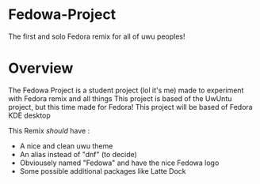 # Fedowa-Project
The first and solo Fedora remix for all of uwu peoples!

# Overview
The Fedowa Project is a student project (lol it's me) made to experiment with Fedora remix and all things
This project is based of the UwUntu project, but this time made for Fedora!
This project will be based of Fedora KDE desktop 

This Remix *should* have :
  - A nice and clean uwu theme
  - An alias instead of "dnf" (to decide)
  - Obviousely named "Fedowa" and have the nice Fedowa logo
  - Some possible additional packages like Latte Dock
